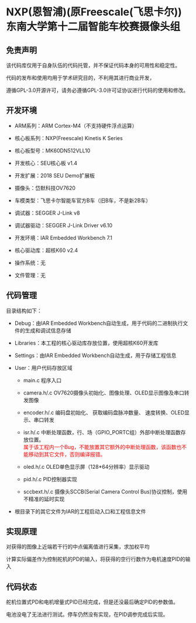 # NXP(恩智浦)(原Freescale(飞思卡尔))<br>东南大学第十二届智能车校赛摄像头组
## 免责声明

该代码库仅用于自身队伍的代码托管，并不保证代码本身的可用性和稳定性。


代码的发布和使用均用于学术研究目的，不利用其进行商业开发，


遵循GPL-3.0开源许可，请务必遵循GPL-3.0许可证协议进行代码的使用和修改。


## 开发环境

- ARM系列：ARM Cortex-M4（不支持硬件浮点运算）


- 核心板系列：NXP(Freescale) Kinetis K Series


- 核心板型号：MK60DN512VLL10


- 开发核心：SEU核心板 v1.4 


- 开发扩展：2018 SEU Demo扩展板


- 摄像头：岱默科技OV7620


- 车模类型：飞思卡尔智能车官方B车（旧B车，不是新2B车）


- 调试器：SEGGER J-Link v8


- 调试器驱动：SEGGER J-Link Driver v6.10


- 开发环境：IAR Embedded Workbench 7.1


- 核心驱动库：超核K60 v2.4


- 操作系统：无


- 文件管理：无


## 代码管理

目录结构如下：

- Debug：由IAR Embedded Workbench自动生成，用于代码的二进制执行文件的生成和调试信息存储

- Libraries：本工程的核心驱动库存放位置，使用超核K60开发库

- Settings：由IAR Embedded Workbench自动生成，用于存储工程信息

- User：用户代码存放区域
	
	- main.c 程序入口

	- camera.h/.c OV7620摄像头初始化、图像处理、OLED显示图像及串口转发图像

	- encoder.h/.c 编码盘初始化、 获取编码盘脉冲数量、 速度转换、OLED显示、串口转发
	
	- isr.h/.c 中断处理函数，行、场（GPIO_PORTC组）外部中断处理函数存放位置。 <br><font color="#FF0000">属于该工程内一个Bug，不能放置其它额外的中断处理函数，该函数也不能移动到其它文件，否则编译报错。</font>

	- oled.h/.c OLED单色显示屏（128*64分辨率）显示驱动

	- pid.h/.c PID控制器实现

	- sccbext.h/.c 摄像头SCCB(Serial Camera Control Bus)协议控制，使用不精准的延时实现

- 根目录下的其它文件为IAR的工程启动入口和工程信息文件

## 实现原理

对获得的图像上近端若干行的中点偏离值进行采集，求加权平均

计算实际偏差作为控制舵机的PD的输入，将获得的空行行数作为电机速度PID的输入

## 代码状态

舵机位置式PD和电机增量式PID已经完成，但是还没最后确定PID的参数值。

电池没电了无法进行测试。停车仍然没有实现，在PID调参完成后实现。